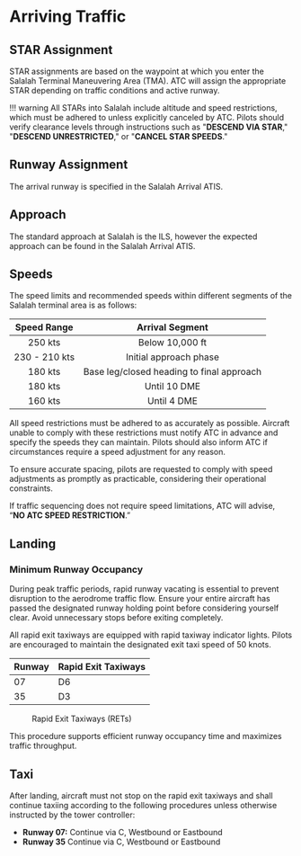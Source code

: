 # Arriving Traffic
## STAR Assignment
STAR assignments are based on the waypoint at which you enter the Salalah Terminal Maneuvering Area (TMA). ATC will assign the appropriate STAR depending on traffic conditions and active runway.

!!! warning
    All STARs into Salalah include altitude and speed restrictions, which must be adhered to unless explicitly canceled by ATC. Pilots should verify clearance levels through instructions such as "**DESCEND VIA STAR**," "**DESCEND UNRESTRICTED**," or "**CANCEL STAR SPEEDS**."

## Runway Assignment
The arrival runway is specified in the Salalah Arrival ATIS.

## Approach
The standard approach at Salalah is the ILS, however the expected approach can be found in the Salalah Arrival ATIS.

## Speeds
The speed limits and recommended speeds within different segments of the Salalah terminal area is as follows:

|  Speed Range  |              Arrival Segment              |
|:-------------:|:-----------------------------------------:|
|    250 kts    |              Below 10,000 ft              |
| 230 - 210 kts |           Initial approach phase          |
|    180 kts    | Base leg/closed heading to final approach |
|    180 kts    |                Until 10 DME               |
|    160 kts    |                Until 4 DME                |


All speed restrictions must be adhered to as accurately as possible. Aircraft unable to comply with these restrictions must notify ATC in advance and specify the speeds they can maintain. Pilots should also inform ATC if circumstances require a speed adjustment for any reason.  

To ensure accurate spacing, pilots are requested to comply with speed adjustments as promptly as practicable, considering their operational constraints.  

If traffic sequencing does not require speed limitations, ATC will advise, “**NO ATC SPEED RESTRICTION**.”  

## Landing
### Minimum Runway Occupancy
During peak traffic periods, rapid runway vacating is essential to prevent disruption to the aerodrome traffic flow. Ensure your entire aircraft has passed the designated runway holding point before considering yourself clear. Avoid unnecessary stops before exiting completely.

All rapid exit taxiways are equipped with rapid taxiway indicator lights. Pilots are encouraged to maintain the designated exit taxi speed of 50 knots.

|  Runway  |  Rapid Exit Taxiways  |
|----------|-----------------------|
|    07    |          D6           |
|    35    |          D3           |
<figure markdown>
  <figcaption>Rapid Exit Taxiways (RETs)</figcaption>
</figure>

This procedure supports efficient runway occupancy time and maximizes traffic throughput.

## Taxi
After landing, aircraft must not stop on the rapid exit taxiways and shall continue taxiing according to the following procedures unless otherwise instructed by the tower controller:  

- **Runway 07:** Continue via C, Westbound or Eastbound
- **Runway 35** Continue via C, Westbound or Eastbound 